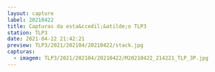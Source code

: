 ```yaml
---
layout: capture
label: 20210422
title: Capturas da esta&ccedil;&atilde;o TLP3
station: TLP3
date: 2021-04-22 21:42:21
preview: TLP3/2021/202104/20210422/stack.jpg
capturas:
  - imagem: TLP3/2021/202104/20210422/M20210422_214221_TLP_3P.jpg
---
```

